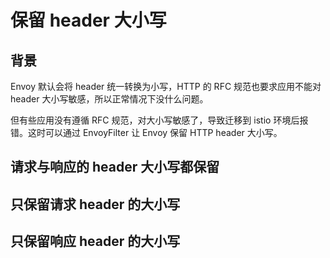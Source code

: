 # 保留 header 大小写

## 背景

Envoy 默认会将 header 统一转换为小写，HTTP 的 RFC 规范也要求应用不能对 header 大小写敏感，所以正常情况下没什么问题。

但有些应用没有遵循 RFC 规范，对大小写敏感了，导致迁移到 istio 环境后报错。这时可以通过 EnvoyFilter 让 Envoy 保留 HTTP header 大小写。

## 请求与响应的 header 大小写都保留

<FileBlock showLineNumbers showFileName file="envoyfilter/preserve-case/preserve-case-all.yaml" />

## 只保留请求 header 的大小写

<FileBlock showLineNumbers showFileName file="envoyfilter/preserve-case/preserve-case-request.yaml" />

## 只保留响应 header 的大小写

<FileBlock showLineNumbers showFileName file="envoyfilter/preserve-case/preserve-case-response.yaml" />
